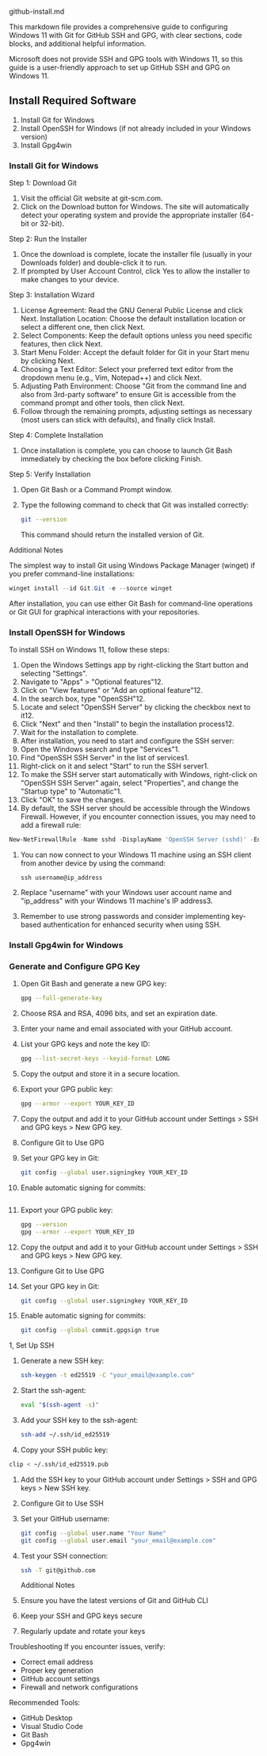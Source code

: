 github-install.md

This markdown file provides a comprehensive guide to configuring Windows 11 with Git for GitHub SSH and GPG, with clear sections, code blocks, and additional helpful information.

Microsoft does not provide SSH and GPG tools with Windows 11, so this guide is a user-friendly approach to set up GitHub SSH and GPG on Windows 11.

## Install Required Software

1. Install Git for Windows
1. Install OpenSSH for Windows (if not already included in your Windows version)
1. Install Gpg4win 

### Install Git for Windows

Step 1: Download Git
1. Visit the official Git website at git-scm.com.
1. Click on the Download button for Windows. The site will automatically detect your operating system and provide the appropriate installer (64-bit or 32-bit).

Step 2: Run the Installer
1. Once the download is complete, locate the installer file (usually in your Downloads folder) and double-click it to run.
1. If prompted by User Account Control, click Yes to allow the installer to make changes to your device.

Step 3: Installation Wizard
1. License Agreement: Read the GNU General Public License and click Next.
Installation Location: Choose the default installation location or select a different one, then click Next.
1. Select Components: Keep the default options unless you need specific features, then click Next.
1. Start Menu Folder: Accept the default folder for Git in your Start menu by clicking Next.
1. Choosing a Text Editor: Select your preferred text editor from the dropdown menu (e.g., Vim, Notepad++) and click Next.
1. Adjusting Path Environment: Choose "Git from the command line and also from 3rd-party software" to ensure Git is accessible from the command prompt and other tools, then click Next.
1. Follow through the remaining prompts, adjusting settings as necessary (most users can stick with defaults), and finally click Install.

Step 4: Complete Installation
1. Once installation is complete, you can choose to launch Git Bash immediately by checking the box before clicking Finish.

Step 5: Verify Installation
1. Open Git Bash or a Command Prompt window.
1. Type the following command to check that Git was installed correctly:
    ```bash
    git --version
    ```

    This command should return the installed version of Git.

Additional Notes

The simplest way to install Git using Windows Package Manager (winget) if you prefer command-line installations:
```powershell
winget install --id Git.Git -e --source winget
```

After installation, you can use either Git Bash for command-line operations or Git GUI for graphical interactions with your repositories.

### Install OpenSSH for Windows

To install SSH on Windows 11, follow these steps:
1. Open the Windows Settings app by right-clicking the Start button and selecting "Settings".
1. Navigate to "Apps" > "Optional features"12.
1. Click on "View features" or "Add an optional feature"12.
1. In the search box, type "OpenSSH"12.
1. Locate and select "OpenSSH Server" by clicking the checkbox next to it12.
1. Click "Next" and then "Install" to begin the installation process12.
1. Wait for the installation to complete.
1. After installation, you need to start and configure the SSH server:
1. Open the Windows search and type "Services"1.
1. Find "OpenSSH SSH Server" in the list of services1.
1. Right-click on it and select "Start" to run the SSH server1.
1. To make the SSH server start automatically with Windows, right-click on "OpenSSH SSH Server" again, select "Properties", and change the "Startup type" to "Automatic"1.
1. Click "OK" to save the changes.
1. By default, the SSH server should be accessible through the Windows Firewall. However, if you encounter connection issues, you may need to add a firewall rule:

```powershell
New-NetFirewallRule -Name sshd -DisplayName 'OpenSSH Server (sshd)' -Enabled True -Direction Inbound -Protocol TCP -Action Allow -LocalPort 22
```
1. You can now connect to your Windows 11 machine using an SSH client from another device by using the command:
    ```text
    ssh username@ip_address
    ```
1. Replace "username" with your Windows user account name and "ip_address" with your Windows 11 machine's IP address3.

1. Remember to use strong passwords and consider implementing key-based authentication for enhanced security when using SSH.

### Install Gpg4win for Windows


### Generate and Configure GPG Key

1. Open Git Bash and generate a new GPG key:

    ```bash
    gpg --full-generate-key
    ```

1. Choose RSA and RSA, 4096 bits, and set an expiration date.
1. Enter your name and email associated with your GitHub account.
1. List your GPG keys and note the key ID:
    ```bash
    gpg --list-secret-keys --keyid-format LONG
    ```

1. Copy the output and store it in a secure location.
1. Export your GPG public key:
    ```bash
    gpg --armor --export YOUR_KEY_ID
    ```
1. Copy the output and add it to your GitHub account under Settings > SSH and GPG keys > New GPG key.
1. Configure Git to Use GPG
1. Set your GPG key in Git:
    ```bash
    git config --global user.signingkey YOUR_KEY_ID
    ```
1. Enable automatic signing for commits:
    ```bash
1. Export your GPG public key:
    ```bash
    gpg --version
    gpg --armor --export YOUR_KEY_ID
    ```

1. Copy the output and add it to your GitHub account under Settings > SSH and GPG keys > New GPG key.
1. Configure Git to Use GPG
1. Set your GPG key in Git:
    ```bash
    git config --global user.signingkey YOUR_KEY_ID
    ```
1. Enable automatic signing for commits:
    ```bash
    git config --global commit.gpgsign true
    ```

1, Set Up SSH
1. Generate a new SSH key:
    ```bash
    ssh-keygen -t ed25519 -C "your_email@example.com"
    ```
1. Start the ssh-agent:
    ```bash
    eval "$(ssh-agent -s)"
    ```

1. Add your SSH key to the ssh-agent:
    ```bash
    ssh-add ~/.ssh/id_ed25519
    ```

1. Copy your SSH public key:
```bash
clip < ~/.ssh/id_ed25519.pub
```

1. Add the SSH key to your GitHub account under Settings > SSH and GPG keys > New SSH key.
1. Configure Git to Use SSH
1. Set your GitHub username:
    ```bash
    git config --global user.name "Your Name"
    git config --global user.email "your_email@example.com"
    ```
1. Test your SSH connection:
    ```bash
    ssh -T git@github.com
    ```

   Additional Notes
1. Ensure you have the latest versions of Git and GitHub CLI
1. Keep your SSH and GPG keys secure
1. Regularly update and rotate your keys

Troubleshooting
If you encounter issues, verify:
   * Correct email address
   * Proper key generation
   * GitHub account settings
   * Firewall and network configurations

Recommended Tools:
   * GitHub Desktop
   * Visual Studio Code
   * Git Bash
   * Gpg4win

